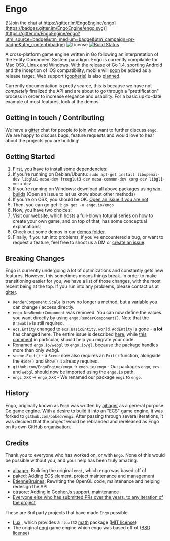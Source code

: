 # Engo
[![Join the chat at https://gitter.im/EngoEngine/engo](https://badges.gitter.im/EngoEngine/engo.svg)](https://gitter.im/EngoEngine/engo?utm_source=badge&utm_medium=badge&utm_campaign=pr-badge&utm_content=badge) ![License](https://img.shields.io/badge/License-MIT-blue.svg) [![Build Status](https://travis-ci.org/EngoEngine/engo.svg?branch=master)](https://travis-ci.org/EngoEngine/engo)

A cross-platform game engine written in Go following an interpretation of the Entity Component System paradigm. Engo is
currently compilable for Mac OSX, Linux and Windows. With the release of Go 1.4, sporting Android and the inception of
iOS compatibility, mobile will [soon](https://github.com/EngoEngine/engo/issues/63) be added as a release target. Web
support  ([gopherjs](https://github.com/gopherjs/gopherjs)) is also [planned](https://github.com/EngoEngine/engo/issues/71).

Currently documentation is pretty scarce, this is because we have not *completely* finalized the API and are about to 
go through a "prettification" process in order to increase elegance and usability. For a basic up-to-date example of 
most features, look at the demos.

## Getting in touch / Contributing

We have a [gitter](https://gitter.im/EngoEngine/engo) chat for people to join who want to further discuss `engo`. We are happy to discuss bugs, feature requests and would love to hear about the projects you are building!

## Getting Started

1. First, you have to install some dependencies:
  1. If you're running on Debian/Ubuntu:
    `sudo apt-get install libopenal-dev libglu1-mesa-dev freeglut3-dev mesa-common-dev xorg-dev libgl1-mesa-dev`
  2. If you're running on Windows: download all above packages using [win-builds](http://win-builds.org/doku.php) (Open an issue to let us know about other methods)
  3. If you're on OSX, you should be OK. [Open an issue if you are not](https://github.com/EngoEngine/engo/issues/new)
2. Then, you can go get it:
`go get -u engo.io/engo`
3. Now, you have two choices:
  1. Visit [our website](https://engo.io/), which hosts a full-blown toturial series on how to create your own game, and on top of that, has some conceptual explanations;
  2. Check out some demos in our [demos folder](https://github.com/EngoEngine/engo/tree/master/demos). 
4. Finally, if you run into problems, if you've encountered a bug, or want to request a feature, feel free to shoot 
us a DM or [create an issue](https://github.com/EngoEngine/engo/issues/new). 

## Breaking Changes
Engo is currently undergoing a lot of optimizations and constantly gets new features. However, this sometimes means things break. In order to make transitioning easier for you, 
we have a list of those changes, with the most recent being at the top. If you run into any problems, please contact us at [gitter](https://gitter.im/EngoEngine/engo). 

* `RenderComponent.Scale` is now no longer a method, but a variable you can change / access directly. 
* `engo.NewRenderComponent` was removed. You can now define the values you want directly by using `engo.RenderComponent{}`. Note that the `Drawable` is still required. 
* `ecs.Entity` changed to `ecs.BasicEntity`, `world.AddEntity` is gone - **a lot** has changed here. The entire issue is described [here](https://github.com/EngoEngine/ecs/issues/13), while [this comment](https://github.com/EngoEngine/ecs/issues/13#issuecomment-210887914) in particular, should help you migrate your code. 
* Renamed `engo.io/webgl` to `engo.io/gl`, because the package handles more than only *web*gl. 
* `scene.Exit()` - a `Scene` now also requires an `Exit()` function, alongside the `Hide()` and `Show()` it already required. 
* `github.com/EngoEngine/engo` -> `engo.io/engo` - Our packages `engo`, `ecs` and `webgl` should now be imported using the `engo.io` path. 
* `engi.XXX` -> `engo.XXX` - We renamed our package `engi` to `engo`. 

## History

Engo, originally known as `Engi` was written by [ajhager](https://github.com/ajhager) as a general purpose Go game engine. With a desire to build it into an "ECS" game engine, it was forked to `github.com/paked/engi`. After passing through several iterations, it was decided that the project would be rebranded and rereleased as Engo on its own GitHub organisation.

## Credits

Thank you to everyone who has worked on, or with `Engo`. None of this would be possible without you, and your help has been truly amazing.

- [ajhager](https://github.com/ajhager): Building the original `engi`, which engo was based off of
- [paked](https://github.com/paked): Adding ECS element, project maintenance and management
- [EtienneBruines](https://github.com/EtienneBruines): Rewriting the OpenGL code, maintenance and helping redesign the API
- [otraore](https://github.com/otraore): Adding in GopherJs support, maintenance
- [Everyone else who has submitted PRs over the years, to any iteration of the project](https://github.com/EngoEngine/engo/graphs/contributors)

These are 3rd party projects that have made `Engo` possible.
- [Lux](https://github.com/luxengine/) , which provides a `float32` [math](https://godoc.org/github.com/luxengine/math) package ([MIT license](https://github.com/luxengine/math/blob/master/LICENSE))
- The original [engi](https://github.com/aljhager/engi) game engine which engo was based off of ([BSD license](https://github.com/ajhager/engi/blob/master/LICENSE))
